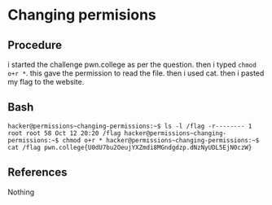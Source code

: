 # Changing permisions

## Procedure
i started the challenge pwn.college
as per the question.
then i typed `chmod o+r *`.
this gave the permission to read the file.
then i used cat.
then i pasted my flag to the website.

## Bash
`hacker@permissions~changing-permissions:~$ ls -l /flag
-r-------- 1 root root 58 Oct 12 20:20 /flag
hacker@permissions~changing-permissions:~$ chmod o+r *
hacker@permissions~changing-permissions:~$ cat /flag
pwn.college{U0dU7bu2OeujYXZmdi8MGndgdzp.dNzNyUDL5EjN0czW}`

## References
Nothing
